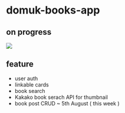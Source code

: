 # domuk-books-app

## on progress

<img src="./0810.gif"/>

## feature

- user auth
- linkable cards
- book search
- Kakako book serach API for thumbnail
- book post CRUD ~ 5th August ( this week )
